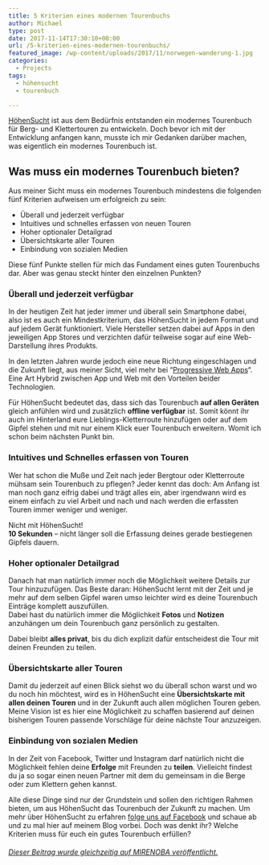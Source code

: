 ```yaml
---
title: 5 Kriterien eines modernen Tourenbuchs
author: Michael
type: post
date: 2017-11-14T17:30:10+00:00
url: /5-kriterien-eines-modernen-tourenbuchs/
featured_image: /wp-content/uploads/2017/11/norwegen-wanderung-1.jpg
categories:
  - Projects
tags:
  - höhensucht
  - tourenbuch

---
```

[HöhenSucht][1] ist aus dem Bedürfnis entstanden ein modernes Tourenbuch für Berg- und Klettertouren zu entwickeln. Doch bevor ich mit der Entwicklung anfangen kann, musste ich mir Gedanken darüber machen, was eigentlich ein modernes Tourenbuch ist.<!--more-->

## Was muss ein modernes Tourenbuch bieten?

Aus meiner Sicht muss ein modernes Tourenbuch mindestens die folgenden fünf Kriterien aufweisen um erfolgreich zu sein:

  * Überall und jederzeit verfügbar
  * Intuitives und schnelles erfassen von neuen Touren
  * Hoher optionaler Detailgrad
  * Übersichtskarte aller Touren
  * Einbindung von sozialen Medien

Diese fünf Punkte stellen für mich das Fundament eines guten Tourenbuchs dar. Aber was genau steckt hinter den einzelnen Punkten?

### Überall und jederzeit verfügbar

In der heutigen Zeit hat jeder immer und überall sein Smartphone dabei, also ist es auch ein Mindestkriterium, das HöhenSucht in jedem Format und auf jedem Gerät funktioniert. Viele Hersteller setzen dabei auf Apps in den jeweiligen App Stores und verzichten dafür teilweise sogar auf eine Web-Darstellung ihres Produkts.

In den letzten Jahren wurde jedoch eine neue Richtung eingeschlagen und die Zukunft liegt, aus meiner Sicht, viel mehr bei &#8220;[Progressive Web Apps][2]&#8220;. Eine Art Hybrid zwischen App und Web mit den Vorteilen beider Technologien.

Für HöhenSucht bedeutet das, dass sich das Tourenbuch **auf allen Geräten** gleich anfühlen wird und zusätzlich **offline verfügbar** ist. Somit könnt ihr auch im Hinterland eure Lieblings-Kletterroute hinzufügen oder auf dem Gipfel stehen und mit nur einem Klick euer Tourenbuch erweitern. Womit ich schon beim nächsten Punkt bin.

### Intuitives und Schnelles erfassen von Touren

Wer hat schon die Muße und Zeit nach jeder Bergtour oder Kletterroute mühsam sein Tourenbuch zu pflegen? Jeder kennt das doch: Am Anfang ist man noch ganz eifrig dabei und trägt alles ein, aber irgendwann wird es einem einfach zu viel Arbeit und nach und nach werden die erfassten Touren immer weniger und weniger.

Nicht mit HöhenSucht!  
**10 Sekunden** &#8211; nicht länger soll die Erfassung deines gerade bestiegenen Gipfels dauern.

### Hoher optionaler Detailgrad

Danach hat man natürlich immer noch die Möglichkeit weitere Details zur Tour hinzuzufügen. Das Beste daran: HöhenSucht lernt mit der Zeit und je mehr auf dem selben Gipfel waren umso leichter wird es deine Tourenbuch Einträge komplett auszufüllen.  
Dabei hast du natürlich immer die Möglichkeit **Fotos** und **Notizen** anzuhängen um dein Tourenbuch ganz persönlich zu gestalten.

Dabei bleibt **alles privat**, bis du dich explizit dafür entscheidest die Tour mit deinen Freunden zu teilen.

### Übersichtskarte aller Touren

Damit du jederzeit auf einen Blick siehst wo du überall schon warst und wo du noch hin möchtest, wird es in HöhenSucht eine **Übersichtskarte mit allen deinen Touren** und in der Zukunft auch allen möglichen Touren geben. Meine Vision ist es hier eine Möglichkeit zu schaffen basierend auf deinen bisherigen Touren passende Vorschläge für deine nächste Tour anzuzeigen.

### Einbindung von sozialen Medien

In der Zeit von Facebook, Twitter und Instagram darf natürlich nicht die Möglichkeit fehlen deine **Erfolge** mit Freunden zu **teilen**. Vielleicht findest du ja so sogar einen neuen Partner mit dem du gemeinsam in die Berge oder zum Klettern gehen kannst.

Alle diese Dinge sind nur der Grundstein und sollen den richtigen Rahmen bieten, um aus HöhenSucht das Tourenbuch der Zukunft zu machen. Um mehr über HöhenSucht zu erfahren [folge uns auf Facebook][3] und schaue ab und zu mal hier auf meinem Blog vorbei. Doch was denkt ihr? Welche Kriterien muss für euch ein gutes Tourenbuch erfüllen?

###### [Dieser Beitrag wurde gleichzeitig auf MIRENOBA veröffentlicht.][4]

 [1]: https://www.hoehensucht.de
 [2]: https://developers.google.com/web/progressive-web-apps/
 [3]: https://www.facebook.com/hoehensucht/
 [4]: https://www.mirenoba.com/2017/11/14/5-kriterien-eines-modernen-tourenbuchs/